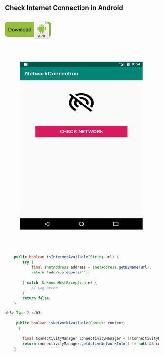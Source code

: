 ## Check Internet Connection in Android

<a href="https://github.com/vishaltorgal/NetworkConnection/raw/master/networkcheck.apk"><img src="https://github.com/vishaltorgal/SendingEmails/blob/master/dlapk.png" width="150" height="80" title="White flower" alt="Flower"></a>

<br><br>
<p style="text-align: center;"><img src="https://github.com/vishaltorgal/NetworkConnection/blob/master/nwc1.png" alt="" width="400" height="550"/>&nbsp;</p>

<br><br>



```java

    public boolean isInternetAvailable(String url) {
        try {
            final InetAddress address = InetAddress.getByName(url);
            return !address.equals("");

        } catch (UnknownHostException e) {
            // Log error
        }
        return false;
    }
```

```java
<h3> Type 2 </h3>

     public boolean isNetworkAvailable(Context context) 
      {
        
        final ConnectivityManager connectivityManager = ((ConnectivityManager)      context.getSystemService(Context.CONNECTIVITY_SERVICE));
        return connectivityManager.getActiveNetworkInfo() != null && connectivityManager.getActiveNetworkInfo().isConnected();
    }

```

  
  
